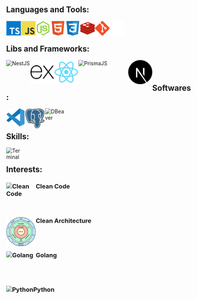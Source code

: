 ## Languages and Tools:

<a href="https://www.typescriptlang.org/" target="_blank"> <img alt="TypeScript" width="40px" align="left" src="https://raw.githubusercontent.com/devicons/devicon/9f4f5cdb393299a81125eb5127929ea7bfe42889/icons/typescript/typescript-original.svg"/> </a>
<a href="https://developer.mozilla.org/" target="_blank"> <img alt="JS" width="40px"  align="left" src="https://raw.githubusercontent.com/devicons/devicon/9f4f5cdb393299a81125eb5127929ea7bfe42889/icons/javascript/javascript-original.svg"/> </a>
<a href="https://nodejs.org/en/" target="_blank"> <img alt="NodeJS" width="40px"  align="left" src="https://raw.githubusercontent.com/devicons/devicon/9f4f5cdb393299a81125eb5127929ea7bfe42889/icons/nodejs/nodejs-original.svg"/> </a>
<a href="https://www.w3.org/html/" target="_blank"> <img alt="HTML5" width="40px"  align="left" src="https://raw.githubusercontent.com/devicons/devicon/9f4f5cdb393299a81125eb5127929ea7bfe42889/icons/html5/html5-original.svg" /> </a>
<a href="https://www.w3schools.com/css/" target="_blank"> <img alt="CSS3" width="40px"  align="left" src="https://raw.githubusercontent.com/devicons/devicon/9f4f5cdb393299a81125eb5127929ea7bfe42889/icons/css3/css3-original.svg"/></a>
<a href="https://redis.io/" target="_blank"> <img alt="Redis" align="left" width="40px" src="https://raw.githubusercontent.com/devicons/devicon/9f4f5cdb393299a81125eb5127929ea7bfe42889/icons/redis/redis-original.svg"/> </a>
<a href="https://git-scm.com/" target="_blank"> <img alt="Git" width="40px"  align="left" src="https://raw.githubusercontent.com/devicons/devicon/9f4f5cdb393299a81125eb5127929ea7bfe42889/icons/git/git-original.svg"/> </a>
<a href="https://github.com/" target="_blank"> <img alt="GitHub"  align="left" width="40px" src="https://github.com/Aakarsh-B/trying-repos/blob/master/github.svg"/> </a><br>
<br>

## Libs and Frameworks:

<a href="https://nestjs.com/" target="_blank"> <img align="left" alt="NestJS" width="65px" src="https://d33wubrfki0l68.cloudfront.net/e937e774cbbe23635999615ad5d7732decad182a/26072/logo-small.ede75a6b.svg" /></a>
<a href="https://expressjs.com/" target="_blank"> <img align="left" alt="ExpressJS" width="65px" src="https://raw.githubusercontent.com/devicons/devicon/9f4f5cdb393299a81125eb5127929ea7bfe42889/icons/express/express-original.svg" /></a>
<a href="https://reactjs.org/" target="_blank"> <img align="left" alt="ReactJS" width="65px" src="https://raw.githubusercontent.com/devicons/devicon/9f4f5cdb393299a81125eb5127929ea7bfe42889/icons/react/react-original.svg"/></a>
<a href="https://www.prisma.io/" target="_blank"> <img align="left" alt="PrismaJS" width="135px" src="https://cdn.worldvectorlogo.com/logos/prisma-2.svg"/></a>
<a href="https://nextjs.org/" target="_blank"> <img align="left" alt="Nextjs" width="65px" src="https://raw.githubusercontent.com/devicons/devicon/9f4f5cdb393299a81125eb5127929ea7bfe42889/icons/nextjs/nextjs-original.svg"/></a><br>
<br>

## Softwares:

<a href="https://code.visualstudio.com/" target="_blank"> <img align="left" alt="Visual Studio Code" width="50px" src="https://raw.githubusercontent.com/devicons/devicon/9f4f5cdb393299a81125eb5127929ea7bfe42889/icons/vscode/vscode-original.svg" /></a>
<a href="https://www.postgresql.org/" target="_blank"> <img align="left" alt="PostgresSQL" width="55px" src="https://raw.githubusercontent.com/devicons/devicon/9f4f5cdb393299a81125eb5127929ea7bfe42889/icons/postgresql/postgresql-original.svg"/></a>
<a href="https://dbeaver.com/" target="_blank"> <img align="left" alt="DBeaver" width="55px" src="https://upload.wikimedia.org/wikipedia/commons/b/b5/DBeaver_logo.svg"/></a><br><br>

## Skills:

<a href="https://github.com/microsoft/terminal" target="_blank"> <img align="left" alt="Terminal" width="45px" src="https://upload.wikimedia.org/wikipedia/commons/0/01/Windows_Terminal_Logo_256x256.png"/></a>
<br>

## Interests:

### <img align="left" alt="Clean Code" width="80px" src="https://camo.githubusercontent.com/df3b1516092ab33651c033aaabe229a471c436fa55267ca3f7014d274554c797/68747470733a2f2f7777772e666c617469636f6e2e636f6d2f7072656d69756d2d69636f6e2f69636f6e732f7376672f313435382f313435383439372e737667"/> Clean Code
<br><br>

### <img align="left" alt="Clean Architecture" width="80px" src="./images/image.png"/> Clean Architecture
<br><br>

### <img align="left" alt="Golang" width="80px" src="https://static.wikia.nocookie.net/lpunb/images/e/e4/Gopher2.png/revision/latest?cb=20201126202523"/> Golang
<br><br>

### <img align="left" alt="Python" height="80px" src="https://cdn3.iconfinder.com/data/icons/logos-and-brands-adobe/512/267_Python-512.png"/> Python
<br><br>
